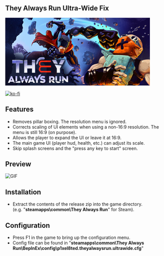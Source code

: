 ## They Always Run Ultra-Wide Fix

![Game Logo](header.jpg)<br>

[![ko-fi](https://ko-fi.com/img/githubbutton_sm.svg)](https://ko-fi.com/F2F2DI3WA)<br>

## Features
- Removes pillar boxing. The resolution menu is ignored.
- Corrects scaling of UI elements when using a non-16:9 resolution. The menu is still 16:9 (on purpose).
- Allows the player to expand the UI or leave it at 16:9.
- The main game UI (player hud, health, etc.) can adjust its scale.
- Skip splash screens and the "press any key to start" screen.

## Preview

![GIF](https://media.giphy.com/media/v1.Y2lkPTc5MGI3NjExNmQxNjUwZWQyNGM4NjVlZWRiOGI4M2JmNDI5YWE0YzliZTVlMTc2OSZlcD12MV9pbnRlcm5hbF9naWZzX2dpZklkJmN0PWc/cDuntczY5mbxkGWOaS/giphy.gif)<br>

## Installation
- Extract the contents of the release zip into the game directory.<br />(e.g. "**steamapps\common\They Always Run**" for Steam).

## Configuration
- Press F1 in the game to bring up the configuration menu.
- Config file can be found in "**steamapps\common\They Always Run\BepInEx\config\p1xel8ted.theyalwaysrun.ultrawide.cfg**"
